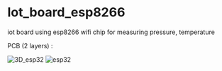 # Iot_board_esp8266
iot board using esp8266 wifi chip   for measuring pressure, temperature

PCB (2 layers) :

![3D_esp32](https://user-images.githubusercontent.com/70705854/121047228-7a9cbe00-c7b6-11eb-9d17-09e6d27cb20c.JPG)
![esp32](https://user-images.githubusercontent.com/70705854/121047426-87211680-c7b6-11eb-9b68-5d95850dcb0c.JPG)
